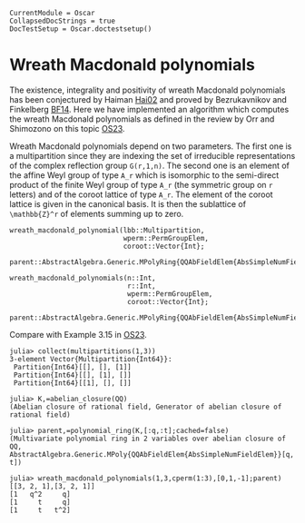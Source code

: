 ```@meta
CurrentModule = Oscar
CollapsedDocStrings = true
DocTestSetup = Oscar.doctestsetup()
```

# Wreath Macdonald polynomials

The existence, integrality and positivity of wreath Macdonald polynomials
 has been conjectured by Haiman [Hai02](@cite) and proved by Bezrukavnikov
 and Finkelberg [BF14](@cite). Here we have implemented an algorithm which
 computes the wreath Macdonald polynomials as defined in the review by
 Orr and Shimozono on this topic [OS23](@cite).

Wreath Macdonald polynomials depend on two parameters. The first one is
 a multipartition since they are indexing the set of irreducible representations of
 the complex reflection group ``G(r,1,n)``. The second one is an element
 of the affine Weyl group of type ``A_r`` which is isomorphic to the semi-direct
 product of the finite Weyl group of type ``A_r`` (the symmetric group on ``r`` letters)
 and of the coroot lattice of type ``A_r``. The element of the coroot lattice is
 given in the canonical basis. It is then the sublattice of ``\mathbb{Z}^r`` of elements summing
 up to zero.

```@docs
wreath_macdonald_polynomial(lbb::Multipartition,
                            wperm::PermGroupElem,
                            coroot::Vector{Int};
                            parent::AbstractAlgebra.Generic.MPolyRing{QQAbFieldElem{AbsSimpleNumFieldElem}})

wreath_macdonald_polynomials(n::Int,
                             r::Int,
                             wperm::PermGroupElem,
                             coroot::Vector{Int};
                             parent::AbstractAlgebra.Generic.MPolyRing{QQAbFieldElem{AbsSimpleNumFieldElem}})
```

Compare with Example 3.15 in [OS23](@cite).

```jldoctest
julia> collect(multipartitions(1,3))
3-element Vector{Multipartition{Int64}}:
 Partition{Int64}[[], [], [1]]
 Partition{Int64}[[], [1], []]
 Partition{Int64}[[1], [], []]

julia> K,=abelian_closure(QQ)
(Abelian closure of rational field, Generator of abelian closure of rational field)

julia> parent,=polynomial_ring(K,[:q,:t];cached=false)
(Multivariate polynomial ring in 2 variables over abelian closure of QQ, AbstractAlgebra.Generic.MPoly{QQAbFieldElem{AbsSimpleNumFieldElem}}[q, t])

julia> wreath_macdonald_polynomials(1,3,cperm(1:3),[0,1,-1];parent)[[3, 2, 1],[3, 2, 1]]
[1   q^2     q]
[1     t     q]
[1     t   t^2]
```

